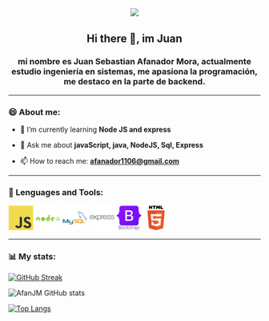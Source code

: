 <div id="header" align="center">
    <img src="https://media.giphy.com/media/zOvBKUUEERdNm/giphy.gif" width="280">
    <h2 align="center">Hi there 👋, im Juan</h2>
    <h3 align="center">mi nombre es Juan Sebastian Afanador Mora, actualmente estudio ingeniería en sistemas, 
                     me apasiona la programación, me destaco en la parte de backend.
    </h3>
 </div>
 
 
---
### 😄 About me:
- 🌱 I’m currently learning **Node JS and express**

- 💬 Ask me about **javaScript, java, NodeJS, Sql, Express**

- 📫 How to reach me: **afanador1106@gmail.com**
---



<div align="left">
    <h3>🔨 Lenguages and Tools: </h3>
     <div>
        <img  src="https://github.com/devicons/devicon/blob/master/icons/javascript/javascript-original.svg" alt="javascript-original" width="50" height="50">
        <img  src="https://github.com/devicons/devicon/blob/master/icons/nodejs/nodejs-plain-wordmark.svg" alt="nodejs" width="50" height="50">
        <img  src="https://github.com/devicons/devicon/blob/master/icons/mysql/mysql-original-wordmark.svg" alt="mysql" width="50" height="50">
        <img  src="https://github.com/devicons/devicon/blob/master/icons/express/express-original-wordmark.svg" alt="express-original-wordmark" width="50" height="50">
        <img  src="https://github.com/devicons/devicon/blob/master/icons/bootstrap/bootstrap-original-wordmark.svg" alt="bootstrap-original-wordmark" width="50" height="50">
        <img src="https://github.com/devicons/devicon/blob/master/icons/html5/html5-original-wordmark.svg" alt="html5" height="50" width="50">
     </div>
</div>


---
### 📊 My stats:

[![GitHub Streak](https://streak-stats.demolab.com?user=AfanJM&theme=gruvbox&hide_border=verdadero&border_radius=4.8&date_format=j%2Fn%5B%2FY%5D)](https://git.io/streak-stats)

![AfanJM GitHub stats](https://github-readme-stats.vercel.app/api?username=AfanJM&show_icons=true&theme=gruvbox)

[![Top Langs](https://github-readme-stats.vercel.app/api/top-langs/?username=AfanJM&layout=compact)](https://github.com/AfanJM/github-readme-stats)






